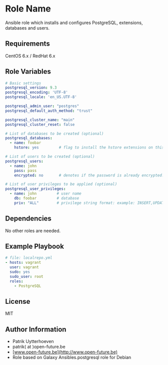 Role Name
========

Ansible role which installs and configures PostgreSQL, extensions, databases and users.

Requirements
------------

CentOS 6.x / RedHat 6.x


Role Variables
--------------
```yaml
# Basic settings
postgresql_version: 9.3
postgresql_encoding: 'UTF-8'
postgresql_locale: 'en_US.UTF-8'

postgresql_admin_user: "postgres"
postgresql_default_auth_method: "trust"

postgresql_cluster_name: "main"
postgresql_cluster_reset: false

# List of databases to be created (optional)
postgresql_databases:
  - name: foobar
    hstore: yes         # flag to install the hstore extensions on this database (yes/no)

# List of users to be created (optional)
postgresql_users:
  - name: john
    pass: pass
    encrypted: no       # denotes if the password is already encrypted.

# List of user privileges to be applied (optional)
postgresql_user_privileges:
  - name: john         # user name
    db: foobar         # database
    priv: "ALL"        # privilege string format: example: INSERT,UPDATE/table:SELECT/anothertable:ALL
```

Dependencies
------------

No other roles are needed.

Example Playbook
-------------------------
```yaml
# file: localrepo.yml
- hosts: vagrant
  user: vagrant
  sudo: yes
  sudo_user: root
  roles:
    - PostgreSQL
```

License
-------

MIT

Author Information
------------------

* Patrik Uytterhoeven
* patrik( at )open-future.be
* [www.open-future.be](http://www.open-future.be)
* Role based on Galaxy Ansibles.postgresql role for Debian

